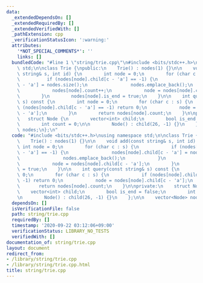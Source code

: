 ```yaml
---
data:
  _extendedDependsOn: []
  _extendedRequiredBy: []
  _extendedVerifiedWith: []
  _pathExtension: cpp
  _verificationStatusIcon: ':warning:'
  attributes:
    '*NOT_SPECIAL_COMMENTS*': ''
    links: []
  bundledCode: "#line 1 \"string/trie.cpp\"\n#include <bits/stdc++.h>\nusing namespace\
    \ std;\n\nclass Trie {\npublic:\n    Trie() : nodes(1) {}\n\n    void add(const\
    \ string& s, int id) {\n        int node = 0;\n        for (char c : s) {\n  \
    \          if (nodes[node].child[c - 'a'] == -1) {\n                nodes[node].child[c\
    \ - 'a'] = nodes.size();\n                nodes.emplace_back();\n            }\n\
    \            nodes[node].count++;\n            node = nodes[node].child[c - 'a'];\n\
    \        }\n        nodes[node].is_end = true;\n    }\n\n    int query(const string&\
    \ s) const {\n        int node = 0;\n        for (char c : s) {\n            if\
    \ (nodes[node].child[c - 'a'] == -1) return 0;\n            node = nodes[node].child[c\
    \ - 'a'];\n        }\n        return nodes[node].count;\n    }\n\nprivate:\n \
    \   struct Node {\n        vector<int> child;\n        bool is_end = false;\n\
    \        int count = 0;\n\n        Node() : child(26, -1) {}\n    };\n\n    vector<Node>\
    \ nodes;\n};\n"
  code: "#include <bits/stdc++.h>\nusing namespace std;\n\nclass Trie {\npublic:\n\
    \    Trie() : nodes(1) {}\n\n    void add(const string& s, int id) {\n       \
    \ int node = 0;\n        for (char c : s) {\n            if (nodes[node].child[c\
    \ - 'a'] == -1) {\n                nodes[node].child[c - 'a'] = nodes.size();\n\
    \                nodes.emplace_back();\n            }\n            nodes[node].count++;\n\
    \            node = nodes[node].child[c - 'a'];\n        }\n        nodes[node].is_end\
    \ = true;\n    }\n\n    int query(const string& s) const {\n        int node =\
    \ 0;\n        for (char c : s) {\n            if (nodes[node].child[c - 'a'] ==\
    \ -1) return 0;\n            node = nodes[node].child[c - 'a'];\n        }\n \
    \       return nodes[node].count;\n    }\n\nprivate:\n    struct Node {\n    \
    \    vector<int> child;\n        bool is_end = false;\n        int count = 0;\n\
    \n        Node() : child(26, -1) {}\n    };\n\n    vector<Node> nodes;\n};"
  dependsOn: []
  isVerificationFile: false
  path: string/trie.cpp
  requiredBy: []
  timestamp: '2020-09-22 03:12:06+09:00'
  verificationStatus: LIBRARY_NO_TESTS
  verifiedWith: []
documentation_of: string/trie.cpp
layout: document
redirect_from:
- /library/string/trie.cpp
- /library/string/trie.cpp.html
title: string/trie.cpp
---
```

